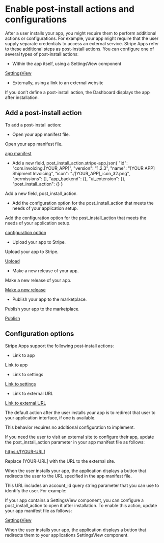 # Enable post-install actions and configurations

After a user installs your app, you might require them to perform additional actions or configurations. For example, your app might require that the user supply separate credentials to access an external service. Stripe Apps refer to these additional steps as post-install actions. You can configure one of several types of post-install actions:

- Within the app itself, using a SettingsView component

[SettingsView](/stripe-apps/components/settingsview)

- Externally, using a link to an external website

If you don’t define a post-install action, the Dashboard displays the app after installation.

## Add a post-install action

To add a post-install action:

- Open your app manifest file.

Open your app manifest file.

[app manifest](/stripe-apps/reference/app-manifest)

- Add a new field, post_install_action.stripe-app.json{
  "id": "com.invoicing.[YOUR_APP]",
  "version": "1.2.3",
  "name": "[YOUR APP] Shipment Invoicing",
  "icon": "./[YOUR_APP]_icon_32.png",
  "permissions": [],
  "app_backend": {},
  "ui_extension": {},
  "post_install_action": {}
}

Add a new field, post_install_action.

- Add the configuration option for the post_install_action that meets the needs of your application setup.

Add the configuration option for the post_install_action that meets the needs of your application setup.

[configuration option](#configuration-options)

- Upload your app to Stripe.

Upload your app to Stripe.

[Upload](/stripe-apps/upload-install-app)

- Make a new release of your app.

Make a new release of your app.

[Make a new release](/stripe-apps/versions-and-releases)

- Publish your app to the marketplace.

Publish your app to the marketplace.

[Publish](/stripe-apps/publish-app)

## Configuration options

Stripe Apps support the following post-install actions:

- Link to app

[Link to app](#link-to-app)

- Link to settings

[Link to settings](#link-to-settings)

- Link to external URL

[Link to external URL](#link-external)

The default action after the user installs your app is to redirect that user to your application interface, if one is available.

This behavior requires no additional configuration to implement.

If you need the user to visit an external site to configure their app, update the post_install_action parameter in your app manifest file as follows:

[https://[YOUR-URL]](https://[YOUR-URL])

Replace [YOUR-URL] with the URL to the external site.

When the user installs your app, the application displays a button that redirects the user to the URL specified in the app manifest file.

This URL includes an account_id query string parameter that you can use to identify the user. For example:

If your app contains a SettingsView component, you can configure a post_install_action to open it after installation. To enable this action, update your app manifest file as follows:

[SettingsView](/stripe-apps/components/settingsview)

When the user installs your app, the application displays a button that redirects them to your applications SettingsView component.
